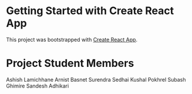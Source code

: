 # Getting Started with Create React App

This project was bootstrapped with [Create React App](https://github.com/facebook/create-react-app).

# Project Student Members

Ashish Lamichhane
Arnist Basnet 
Surendra Sedhai
Kushal Pokhrel
Subash Ghimire
Sandesh Adhikari



